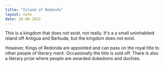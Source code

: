 ```yaml
---
title: "Island of Redonda"
layout: note
date: 16-08-2022
---
```


This is a kingdom that does not exist, not really. It's a a small uninhabited island off Antigua and Barbuda, but the kingdom does not exist.

However, Kings of Redonda are appointed and can pass on the royal title to other people of literary merit. Occasionally the title is sold off. There is also a literary prize where people are awarded dukedoms and duchies.
